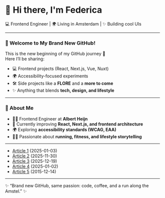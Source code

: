 # 👋 Hi there, I'm Federica  

💻 Frontend Engineer | 🌍 Living in Amsterdam  | ✨ Building cool UIs  

---

### 🎉 Welcome to My Brand New GitHub!
This is the new beginning of my GitHub journey 🚀  
Here I’ll be sharing:  
- 💻 Frontend projects (React, Next.js, Vue, Nuxt)  
- 🌍 Accessibility-focused experiments  
- 🛠️ Side projects like a **FLORE** and a **more to come** 
- ✨ Anything that blends **tech, design, and lifestyle**  

---

### 🚀 About Me
- 👩‍💻 Frontend Engineer at **Albert Heijn**  
- 🌱 Currently improving **React, Next.js, and frontend architecture**  
- 🌍 Exploring **accessibility standards (WCAG, EAA)**  
- 🏃‍♀️ Passionate about **running, fitness, and lifestyle storytelling**  

---

<!--

### 🛠 Work in Progress  
Here’s what I’m currently building:  
- 🛍 **FLORE Marketplace** → A platform to book unique activities in Amsterdam  
- 🤝 **Social App** → Helping newcomers connect through activities & chats  
- ♿ **Accessibility Blog** → Writing about **EAA/WCAG**, best practices & inclusive design  
- 🎨 **Portfolio** → My digital home, now with a **dedicated blog section**  

---

### Blog Posts
In the overview below you will find the featured [posts](https://comingsoon) of my [blog](https://comingsoon/)

 BLOG_START -->
- [Article 1](https://comingsoon) (2025-01-03)
- [Article 2](https://comingsoon) (2025-11-30)
- [Article 3](https://comingsoon) (2025-12-19)
- [Article 4](https://comingsoon) (2025-01-02)
- [Article 5](https://comingsoon) (2015-12-14)
<!-- BLOG_E

---

### 🛠️ Tech Stack  
<p>
  <img alt="React" src="https://img.shields.io/badge/-React-45b8d8?style=flat-square&logo=react&logoColor=white" />
  <img alt="JavaScript" src="https://img.shields.io/badge/JavaScript-F7DF1E?style=flat-square&logo=javascript&logoColor=black" />
  <img alt="TypeScript" src="https://img.shields.io/badge/TypeScript-3178C6?style=flat-square&logo=typescript&logoColor=white" />
  <img alt="Next.js" src="https://img.shields.io/badge/Next.js-000000?style=flat-square&logo=next.js&logoColor=white" />
  <img alt="Vue" src="https://img.shields.io/badge/Vue-4FC08D?style=flat-square&logo=vue.js&logoColor=white" />
  <img alt="Prettier" src="https://img.shields.io/badge/-Prettier-F7B93E?style=flat-square&logo=prettier&logoColor=white" />
  <img alt="MongoDB" src="https://img.shields.io/badge/-MongoDB-13aa52?style=flat-square&logo=mongodb&logoColor=white" />
  <img alt="CSS3" src="https://img.shields.io/badge/CSS3-1572B6?style=flat-square&logo=css3&logoColor=white" />
  <img alt="HTML5" src="https://img.shields.io/badge/HTML5-E34F26?style=flat-square&logo=html5&logoColor=white" />
  <img alt="Sass" src="https://img.shields.io/badge/-Sass-CC6699?style=flat-square&logo=sass&logoColor=white" />
  <img alt="Styled Components" src="https://img.shields.io/badge/-Styled_Components-db7092?style=flat-square&logo=styled-components&logoColor=white" />
  <img alt="git" src="https://img.shields.io/badge/-Git-F05032?style=flat-square&logo=git&logoColor=white" />
</p>

---

### 📊 GitHub Stats
![Federica's GitHub stats](https://github-readme-stats.vercel.app/api?username=federicadivincenzo-gt&show_icons=true&theme=radical)  


### 🌍 Connect with Me  
- [LinkedIn](https://linkedin.com/in/YOUR-LINK)  
- [Portfolio](https://YOUR-PORTFOLIO-LINK.com)  
- [Instagram](https://instagram.com/YOUR-LINK)  
-->
---

✨ “Brand new GitHub, same passion: code, coffee, and a run along the Amstel.” ✨
